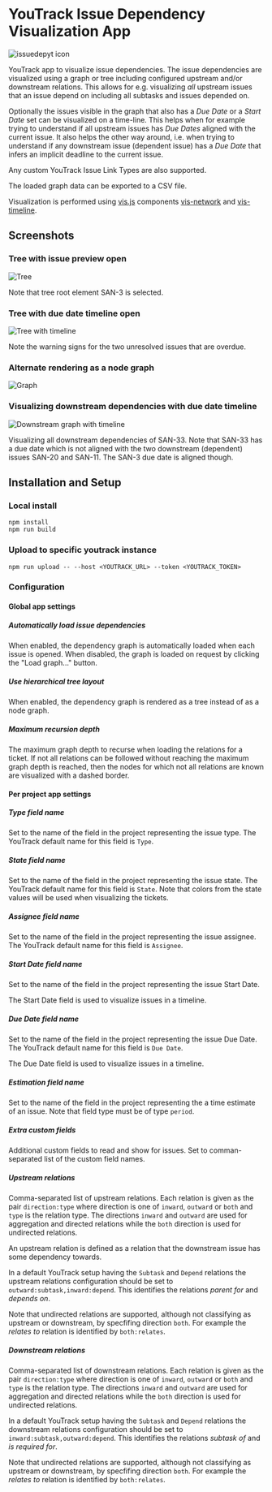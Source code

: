 # YouTrack Issue Dependency Visualization App

![issuedepyt icon](./public/issuedepyt-icon.svg)

YouTrack app to visualize issue dependencies. The issue dependencies are visualized using a graph or
tree including configured upstream and/or downstream relations. This allows for e.g. visualizing
*all* upstream issues that an issue depend on including all subtasks and issues depended on.

Optionally the issues visible in the graph that also has a *Due Date* or a *Start Date* set can be
visualized on a time-line. This helps when for example trying to understand if all upstream issues
has *Due Dates* aligned with the current issue. It also helps the other way around, i.e. when trying
to understand if any downstream issue (dependent issue) has a *Due Date* that infers an implicit
deadline to the current issue.

Any custom YouTrack Issue Link Types are also supported.

The loaded graph data can be exported to a CSV file.

Visualization is performed using [vis.js] components [vis-network] and [vis-timeline].

[vis.js]: https://visjs.org/
[vis-network]: https://github.com/visjs/vis-network
[vis-timeline]: https://github.com/visjs/vis-timeline

## Screenshots

### Tree with issue preview open

![Tree](./doc/assets/screenshot_tree.png)

Note that tree root element SAN-3 is selected.

### Tree with due date timeline open


![Tree with timeline](./doc/assets/screenshot_tree_timeline.png)

Note the warning signs for the two unresolved issues that are overdue.

### Alternate rendering as a node graph

![Graph](./doc/assets/screenshot_graph.png)

### Visualizing downstream dependencies with due date timeline

![Downstream graph with timeline](./doc/assets/screenshot_graph_timeline_downstream.png)

Visualizing all downstream dependencies of SAN-33. Note that SAN-33 has a due date which is not
aligned with the two downstream (dependent) issues SAN-20 and SAN-11. The SAN-3 due date is aligned
though.

## Installation and Setup

### Local install

```
npm install
npm run build
```

### Upload to specific youtrack instance

```
npm run upload -- --host <YOUTRACK_URL> --token <YOUTRACK_TOKEN>
```

### Configuration

#### Global app settings

##### Automatically load issue dependencies

When enabled, the dependency graph is automatically loaded when each issue is opened. When disabled,
the graph is loaded on request by clicking the "Load graph..." button.

##### Use hierarchical tree layout

When enabled, the dependency graph is rendered as a tree instead of as a node graph.

##### Maximum recursion depth

The maximum graph depth to recurse when loading the relations for a ticket. If not all relations can
be followed without reaching the maximum graph depth is reached, then the nodes for which not all
relations are known are visualized with a dashed border.

#### Per project app settings

##### Type field name

Set to the name of the field in the project representing the issue type. The YouTrack default name
for this field is `Type`.

##### State field name

Set to the name of the field in the project representing the issue state. The YouTrack default name
for this field is `State`. Note that colors from the state values will be used when visualizing the
tickets.

##### Assignee field name

Set to the name of the field in the project representing the issue assignee. The YouTrack default
name for this field is `Assignee`.

##### Start Date field name

Set to the name of the field in the project representing the issue Start Date.

The Start Date field is used to visualize issues in a timeline.

##### Due Date field name

Set to the name of the field in the project representing the issue Due Date. The YouTrack default
name for this field is `Due Date`.

The Due Date field is used to visualize issues in a timeline.

##### Estimation field name

Set to the name of the field in the project representing the a time estimate of an issue. Note that
field type must be of type `period`.

##### Extra custom fields

Additional custom fields to read and show for issues. Set to comman-separated list of the custom
field names.

##### Upstream relations

Comma-separated list of upstream relations. Each relation is given as the pair `direction:type`
where direction is one of `inward`, `outward` or `both` and `type` is the relation type. The
directions `inward` and `outward` are used for aggregation and directed relations while the `both`
direction is used for undirected relations.

An upstream relation is defined as a relation that the downstream issue has some dependency towards.

In a default YouTrack setup having the `Subtask` and `Depend` relations the upstream relations
configuration should be set to `outward:subtask,inward:depend`. This identifies the relations
*parent for* and *depends on*.

Note that undirected relations are supported, although not classifying as upstream or downstream, by
specfifing direction `both`. For example the *relates to* relation is identified by `both:relates`.

##### Downstream relations

Comma-separated list of downstream relations. Each relation is given as the pair `direction:type`
where direction is one of `inward`, `outward` or `both` and `type` is the relation type. The
directions `inward` and `outward` are used for aggregation and directed relations while the `both`
direction is used for undirected relations.

In a default YouTrack setup having the `Subtask` and `Depend` relations the downstream relations
configuration should be set to `inward:subtask,outward:depend`. This identifies the relations
*subtask of* and *is required for*.

Note that undirected relations are supported, although not classifying as upstream or downstream, by
specfifing direction `both`. For example the *relates to* relation is identified by `both:relates`.
